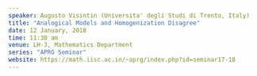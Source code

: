 ```yaml
---
speaker: Augusto Visintin (Universita' degli Studi di Trento, Italy)
title: "Analogical Models and Homogenization Disagree"
date: 12 January, 2018
time: 11:30 am
venue: LH-3, Mathematics Department
series: "APRG Seminar"
website: https://math.iisc.ac.in/~aprg/index.php?id=seminar17-18
---
```

<!--
<a href="Visintin-Homog 2018(abstract).pdf">Click here for Abstract.</a>
-->
